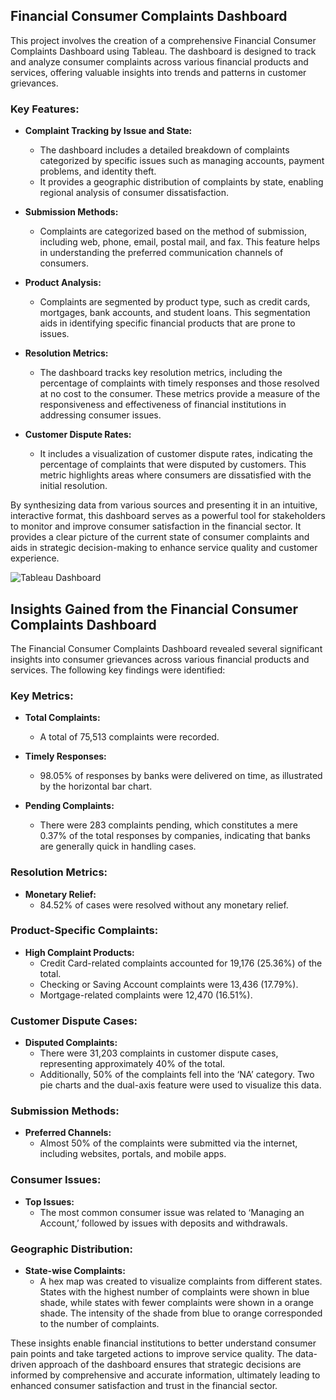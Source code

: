 ## Financial Consumer Complaints Dashboard

This project involves the creation of a comprehensive Financial Consumer Complaints Dashboard using Tableau. The dashboard is designed to track and analyze consumer complaints across various financial products and services, offering valuable insights into trends and patterns in customer grievances.

### Key Features:

- **Complaint Tracking by Issue and State:**
  - The dashboard includes a detailed breakdown of complaints categorized by specific issues such as managing accounts, payment problems, and identity theft.
  - It provides a geographic distribution of complaints by state, enabling regional analysis of consumer dissatisfaction.

- **Submission Methods:**
  - Complaints are categorized based on the method of submission, including web, phone, email, postal mail, and fax. This feature helps in understanding the preferred communication channels of consumers.

- **Product Analysis:**
  - Complaints are segmented by product type, such as credit cards, mortgages, bank accounts, and student loans. This segmentation aids in identifying specific financial products that are prone to issues.

- **Resolution Metrics:**
  - The dashboard tracks key resolution metrics, including the percentage of complaints with timely responses and those resolved at no cost to the consumer. These metrics provide a measure of the responsiveness and effectiveness of financial institutions in addressing consumer issues.

- **Customer Dispute Rates:**
  - It includes a visualization of customer dispute rates, indicating the percentage of complaints that were disputed by customers. This metric highlights areas where consumers are dissatisfied with the initial resolution.


By synthesizing data from various sources and presenting it in an intuitive, interactive format, this dashboard serves as a powerful tool for stakeholders to monitor and improve consumer satisfaction in the financial sector. It provides a clear picture of the current state of consumer complaints and aids in strategic decision-making to enhance service quality and customer experience.

![Tableau Dashboard](https://github.com/user-attachments/assets/c0f0a72a-bb4b-4ee6-bf2e-81184e427716)

## Insights Gained from the Financial Consumer Complaints Dashboard

The Financial Consumer Complaints Dashboard revealed several significant insights into consumer grievances across various financial products and services. The following key findings were identified:

### Key Metrics:

- **Total Complaints:**
  - A total of 75,513 complaints were recorded.

- **Timely Responses:**
  - 98.05% of responses by banks were delivered on time, as illustrated by the horizontal bar chart.

- **Pending Complaints:**
  - There were 283 complaints pending, which constitutes a mere 0.37% of the total responses by companies, indicating that banks are generally quick in handling cases.

### Resolution Metrics:

- **Monetary Relief:**
  - 84.52% of cases were resolved without any monetary relief.

### Product-Specific Complaints:

- **High Complaint Products:**
  - Credit Card-related complaints accounted for 19,176 (25.36%) of the total.
  - Checking or Saving Account complaints were 13,436 (17.79%).
  - Mortgage-related complaints were 12,470 (16.51%).

### Customer Dispute Cases:

- **Disputed Complaints:**
  - There were 31,203 complaints in customer dispute cases, representing approximately 40% of the total.
  - Additionally, 50% of the complaints fell into the ‘NA’ category. Two pie charts and the dual-axis feature were used to visualize this data.

### Submission Methods:

- **Preferred Channels:**
  - Almost 50% of the complaints were submitted via the internet, including websites, portals, and mobile apps.

### Consumer Issues:

- **Top Issues:**
  - The most common consumer issue was related to ‘Managing an Account,’ followed by issues with deposits and withdrawals.

### Geographic Distribution:

- **State-wise Complaints:**
  - A hex map was created to visualize complaints from different states. States with the highest number of complaints were shown in blue shade, while states with fewer complaints were shown in a orange shade. The intensity of the shade from blue to orange corresponded to the number of complaints.

These insights enable financial institutions to better understand consumer pain points and take targeted actions to improve service quality. The data-driven approach of the dashboard ensures that strategic decisions are informed by comprehensive and accurate information, ultimately leading to enhanced consumer satisfaction and trust in the financial sector.

